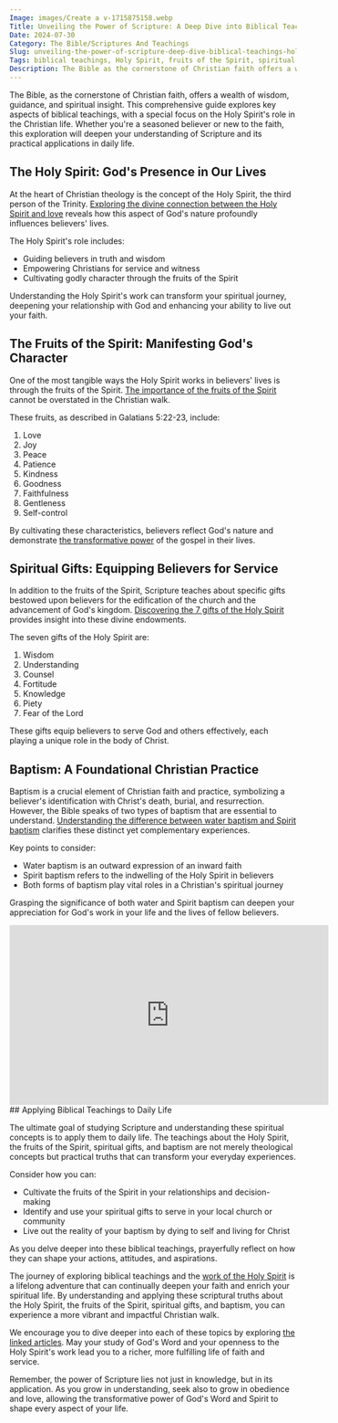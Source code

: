 ```yaml
---
Image: images/Create a v-1715875158.webp
Title: Unveiling the Power of Scripture: A Deep Dive into Biblical Teachings and the Holy Spirit
Date: 2024-07-30
Category: The Bible/Scriptures And Teachings
Slug: unveiling-the-power-of-scripture-deep-dive-biblical-teachings-holy-spirit
Tags: biblical teachings, Holy Spirit, fruits of the Spirit, spiritual gifts, baptism, Christian faith, scriptural understanding, spiritual growth, pillar
Description: The Bible as the cornerstone of Christian faith offers a wealth of wisdom guidance and spiritual insight This comprehensive guide explores key aspects of biblical teachings with a special focus on the Holy Spirits role in the Christian life Whether youre a seasoned believer or new to the faith this
---
```


The Bible, as the cornerstone of Christian faith, offers a wealth of wisdom, guidance, and spiritual insight. This comprehensive guide explores key aspects of biblical teachings, with a special focus on the Holy Spirit's role in the Christian life. Whether you're a seasoned believer or new to the faith, this exploration will deepen your understanding of Scripture and its practical applications in daily life.

## The Holy Spirit: God's Presence in Our Lives

At the heart of Christian theology is the concept of the Holy Spirit, the third person of the Trinity. [Exploring the divine connection between the Holy Spirit and love](/exploring-the-divine-connection-the-holy-spirits-role-in-nurturing-love) reveals how this aspect of God's nature profoundly influences believers' lives.

The Holy Spirit's role includes:

- Guiding believers in truth and wisdom
- Empowering Christians for service and witness
- Cultivating godly character through the fruits of the Spirit

Understanding the Holy Spirit's work can transform your spiritual journey, deepening your relationship with God and enhancing your ability to live out your faith.

## The Fruits of the Spirit: Manifesting God's Character

One of the most tangible ways the Holy Spirit works in believers' lives is through the fruits of the Spirit. [The importance of the fruits of the Spirit](/the-importance-of-the-fruits-of-the-spirit-a-comprehensive-guide-for-christian-readers) cannot be overstated in the Christian walk.

These fruits, as described in Galatians 5:22-23, include:

1. Love
2. Joy
3. Peace
4. Patience
5. Kindness
6. Goodness
7. Faithfulness
8. Gentleness
9. Self-control

By cultivating these characteristics, believers reflect God's nature and demonstrate [the transformative power](/uncovering-the-divine-journey-of-jesus-exploring-the-life-of-christ) of the gospel in their lives.

## Spiritual Gifts: Equipping Believers for Service

In addition to the fruits of the Spirit, Scripture teaches about specific gifts bestowed upon believers for the edification of the church and the advancement of God's kingdom. [Discovering the 7 gifts of the Holy Spirit](/discover-the-7-gifts-of-the-holy-spirit-a-comprehensive-guide-for-christian-believers) provides insight into these divine endowments.

The seven gifts of the Holy Spirit are:

1. Wisdom
2. Understanding
3. Counsel
4. Fortitude
5. Knowledge
6. Piety
7. Fear of the Lord

These gifts equip believers to serve God and others effectively, each playing a unique role in the body of Christ.

## Baptism: A Foundational Christian Practice

Baptism is a crucial element of Christian faith and practice, symbolizing a believer's identification with Christ's death, burial, and resurrection. However, the Bible speaks of two types of baptism that are essential to understand. [Understanding the difference between water baptism and Spirit baptism](/understanding-the-difference-between-water-baptism-and-spirit-baptism-a-comprehensive-guide-for-christian-believers) clarifies these distinct yet complementary experiences.

Key points to consider:

- Water baptism is an outward expression of an inward faith
- Spirit baptism refers to the indwelling of the Holy Spirit in believers
- Both forms of baptism play vital roles in a Christian's spiritual journey

Grasping the significance of both water and Spirit baptism can deepen your appreciation for God's work in your life and the lives of fellow believers.


<iframe width="560" height="315" src="https://www.youtube.com/embed/xJ3Lv4A3_PM" frameborder="0" allow="autoplay; encrypted-media" allowfullscreen></iframe>
## Applying Biblical Teachings to Daily Life

The ultimate goal of studying Scripture and understanding these spiritual concepts is to apply them to daily life. The teachings about the Holy Spirit, the fruits of the Spirit, spiritual gifts, and baptism are not merely theological concepts but practical truths that can transform your everyday experiences.

Consider how you can:

- Cultivate the fruits of the Spirit in your relationships and decision-making
- Identify and use your spiritual gifts to serve in your local church or community
- Live out the reality of your baptism by dying to self and living for Christ

As you delve deeper into these biblical teachings, prayerfully reflect on how they can shape your actions, attitudes, and aspirations.



The journey of exploring biblical teachings and the [work of the Holy Spirit](/discover-how-the-holy-spirit-feels-physically-a-christian-perspective) is a lifelong adventure that can continually deepen your faith and enrich your spiritual life. By understanding and applying these scriptural truths about the Holy Spirit, the fruits of the Spirit, spiritual gifts, and baptism, you can experience a more vibrant and impactful Christian walk.

We encourage you to dive deeper into each of these topics by exploring [the linked articles](/journey-to-faith-understanding-and-embracing-christianity). May your study of God's Word and your openness to the Holy Spirit's work lead you to a richer, more fulfilling life of faith and service.

Remember, the power of Scripture lies not just in knowledge, but in its application. As you grow in understanding, seek also to grow in obedience and love, allowing the transformative power of God's Word and Spirit to shape every aspect of your life.